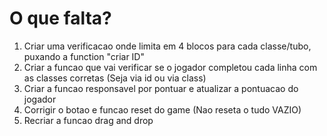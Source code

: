 # O que falta?

1. Criar uma verificacao onde limita em 4 blocos para cada classe/tubo, puxando a function "criar ID"
2. Criar a funcao que vai verificar se o jogador completou cada linha com as classes corretas (Seja via id ou via class)
3. Criar a funcao responsavel por pontuar e atualizar a pontuacao do jogador
4. Corrigir o botao e funcao reset do game (Nao reseta o tudo VAZIO)
5. Recriar a funcao drag and drop
